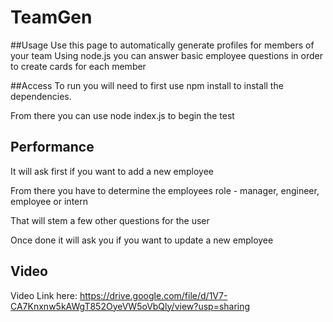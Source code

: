 # TeamGen

##Usage
Use this page to automatically generate profiles for members of your team
Using node.js you can answer basic employee questions in order to create cards for each member

##Access
To run you will need to first use npm install to install the dependencies. 

From there you can use node index.js to begin the test

## Performance
It will ask first if you want to add a new employee

From there you have to determine the employees role - manager, engineer, employee or intern

That will stem a few other questions for the user

Once done it will ask you if you want to update a new employee 

## Video

Video Link here: https://drive.google.com/file/d/1V7-CA7Knxnw5kAWgT852OyeVW5oVbQly/view?usp=sharing
